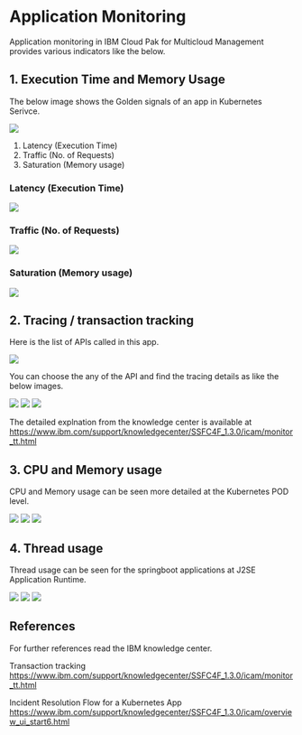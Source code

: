 # Application Monitoring

Application monitoring in IBM Cloud Pak for Multicloud Management provides various indicators like the below.

## 1. Execution Time and Memory Usage

The below image shows the Golden signals of an app in Kubernetes Serivce.

<img src="images/01-home.png" bordercolor=green>

1. Latency (Execution Time)
2. Traffic (No. of Requests)
3. Saturation (Memory usage)

### Latency (Execution Time)

<img src="images/02-latency.png" bordercolor=green>

### Traffic (No. of Requests)

<img src="images/03-traffic.png" bordercolor=green>

### Saturation (Memory usage)

<img src="images/04-saturation.png" bordercolor=green>


## 2. Tracing / transaction tracking

Here is the list of APIs called in this app.

<img src="images/05-api-calls.png" bordercolor=green>

You can choose the any of the API and find the tracing details as like the below images.

<img src="images/06-trace1.png" bordercolor=green>
<img src="images/07-trace2.png" bordercolor=green>
<img src="images/08-trace3.png" bordercolor=green>

The detailed explnation from the knowledge center is available at https://www.ibm.com/support/knowledgecenter/SSFC4F_1.3.0/icam/monitor_tt.html


## 3. CPU and Memory usage

CPU and Memory usage can be seen more detailed at the Kubernetes POD level.

<img src="images/09-cpu.png" bordercolor=green>

<img src="images/10-memory.png" bordercolor=green>

<img src="images/11-cpu-memory.png" bordercolor=green>


## 4. Thread usage

Thread usage can be seen for the springboot applications at J2SE Application Runtime.

<img src="images/12-standalone-app-home.png" bordercolor=green>

<img src="images/13-standalone-app-home2.png" bordercolor=green>

<img src="images/14-standalone-app-thread.png" bordercolor=green>


## References

For further references read the IBM knowledge center.

Transaction tracking
https://www.ibm.com/support/knowledgecenter/SSFC4F_1.3.0/icam/monitor_tt.html

Incident Resolution Flow for a Kubernetes App
https://www.ibm.com/support/knowledgecenter/SSFC4F_1.3.0/icam/overview_ui_start6.html